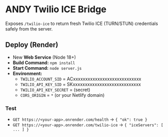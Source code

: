 # ANDY Twilio ICE Bridge

Exposes `/twilio-ice` to return fresh Twilio ICE (TURN/STUN) credentials safely from the server.

## Deploy (Render)

- New **Web Service** (Node 18+)
- **Build Command:** `npm install`
- **Start Command:** `node server.js`
- **Environment:**
  - `TWILIO_ACCOUNT_SID` = ACxxxxxxxxxxxxxxxxxxxxxxxxxxxx
  - `TWILIO_API_KEY_SID` = SKxxxxxxxxxxxxxxxxxxxxxxxxxxxx
  - `TWILIO_API_KEY_SECRET` = (secret)
  - `CORS_ORIGIN` = `*` (or your Netlify domain)

### Test
- `GET https://<your-app>.onrender.com/health` → `{ "ok": true }`
- `GET https://<your-app>.onrender.com/twilio-ice` → `{ "iceServers": [ ... ] }`
